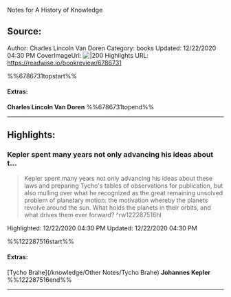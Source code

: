 Notes for A History of Knowledge

## Source:
Author: Charles Lincoln Van Doren
Category: books
Updated: 12/22/2020 04:30 PM
CoverImageUrl: 
![|200](https://books.google.com/books/content?id=Tzmou_a0CCMC&printsec=frontcover&img=1&zoom=5&edge=curl&source=public)
Highlights URL: https://readwise.io/bookreview/6786731

%%6786731topstart%%
#### Extras:
**Charles Lincoln Van Doren**
%%6786731topend%%


 
-----
 ## Highlights:

### Kepler spent many years not only advancing his ideas about t...
>Kepler spent many years not only advancing his ideas about these laws and preparing Tycho's tables of observations for publication, but also mulling over what he recognized as the great remaining unsolved problem of planetary motion: the motivation whereby the planets revolve around the sun. What holds the planets in their orbits, and what drives them ever forward? ^rw122287516hl


Highlighted: 12/22/2020 04:30 PM
Updated: 12/22/2020 04:30 PM

%%122287516start%%
#### Extras:
[Tycho Brahe](/knowledge/Other Notes/Tycho Brahe) **Johannes Kepler**
%%122287516end%%



------

